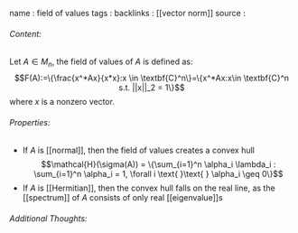 name : field of values
tags : 
backlinks : [[vector norm]]
source : 

###### Content:
Let $A \in M_n$, the field of values of $A$ is defined as: $$F(A):=\{\frac{x^*Ax}{x*x}:x \in \textbf{C}^n\}=\{x^*Ax:x\in \textbf{C}^n s.t. ||x||_2 = 1\}$$
where $x$ is a  nonzero vector.

###### Properties:
- If $A$ is [[normal]], then the field of values creates a convex hull $$\mathcal{H}(\sigma(A)) = \{\sum_{i=1}^n \alpha_i \lambda_i : \sum_{i=1}^n \alpha_i = 1, \forall i \text{ }\text{ } \alpha_i \geq 0\}$$
- If $A$ is [[Hermitian]], then the convex hull falls on the real line, as the [[spectrum]] of $A$ consists of only real [[eigenvalue]]s

###### Additional Thoughts:
